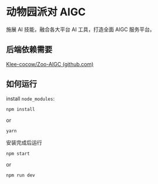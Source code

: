 # 动物园派对 AIGC

施展 AI 技能，融合各大平台 AI 工具，打造全面 AIGC 服务平台。

## 后端依赖需要

[Klee-cocow/Zoo-AIGC (github.com)](https://github.com/Klee-cocow/Zoo-AIGC)

## 如何运行

install `node_modules`:

```
npm install
```

or

```
yarn
```

安装完成后运行

```
npm start
```

or

```
npm run dev
```
